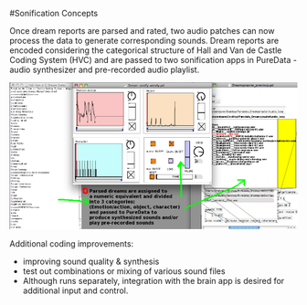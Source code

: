 #Sonification Concepts

Once dream reports are parsed and rated, two audio patches can now process the data to generate corresponding sounds. Dream reports are encoded considering the categorical structure of Hall and Van de Castle Coding System (HVC) and are passed to two sonification apps in PureData - audio synthesizer and pre-recorded audio playlist.

![Sonification](../project_images/Dreamsprawler_Sonification.png?raw=true "Sonification")

Additional coding improvements:

- improving sound quality & synthesis
- test out combinations or mixing of various sound files
- Although runs separately, integration with the brain app is desired for additional input and control.

